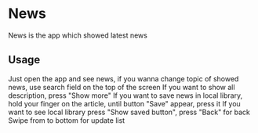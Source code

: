 # News

News is the app which showed latest news

## Usage
Just open the app and see news, if you wanna change topic of showed news, use search field on the top of the screen
If you want to show all description, press "Show more"
If you want to save news in local library, hold your finger on the article, until button "Save" appear, press it
If you want to see local library press "Show saved button", press "Back" for back
Swipe from to bottom for update list
